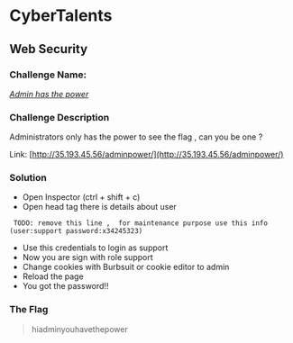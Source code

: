 # CyberTalents
## Web Security

### Challenge Name:
 [*Admin has the power*](https://cybertalents.com/challenges/web/admin-has-the-power)
 
### Challenge Description
Administrators only has the power to see the flag , can you be one ?

Link: [http://35.193.45.56/adminpower/](http://35.193.45.56/adminpower/)

### Solution
* Open Inspector (ctrl + shift + c)
* Open head tag there is details about user
```
 TODO: remove this line ,  for maintenance purpose use this info (user:support password:x34245323)
```
* Use this credentials to login as support
* Now you are sign with role support
* Change cookies with Burbsuit or cookie editor to admin
* Reload the page
* You got the password!!

### The Flag
 > hiadminyouhavethepower 
